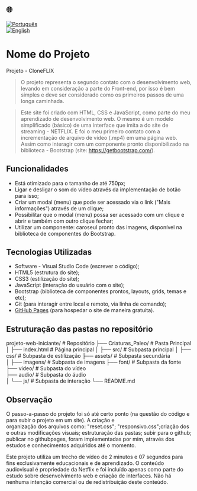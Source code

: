 ## 🌐
[![Português](https://img.shields.io/badge/-Português-green)](README.md)  
[![English](https://img.shields.io/badge/-English-blue)](README_en.md)

# Nome do Projeto

Projeto - CloneFLIX

> O projeto representa o segundo contato com o desenvolvimento web, levando em consideração a parte do Front-end, por isso é bem simples
e deve ser considerado como os primeiros passos de uma longa caminhada.

> Este site foi criado com HTML, CSS e JavaScript, como parte do meu aprendizado de desenvolvimento web.
> O mesmo é um modelo simplificado (básico) de uma interface que imita a do site de streaming - NETFLIX. E foi o meu primeiro contato
com a incrementação de arquivo de vídeo (.mp4) em uma página web. Assim como interagir com um componente pronto disponibilizado na
biblioteca - Bootstrap (site: https://getbootstrap.com/).

## Funcionalidades

- Está otimizado para o tamanho de até 750px;
- Ligar e desligar o som do vídeo através da implementação de botão para isso;
- Criar um modal (menu) que pode ser acessado via o link ("Mais informações") através de um clique;
- Possibilitar que o modal (menu) possa ser acessado com um clique e abrir e também com outro clique fechar;
- Utilizar um componente: caroseul pronto das imagens, disponível na biblioteca de componentes do Bootstrap.

## Tecnologias Utilizadas

- Software - Visual Studio Code (escrever o código);
- HTML5 (estrutura do site);
- CSS3 (estilização do site);
- JavaScript (interação do usuário com o site);
- Bootstrap (biblioteca de componentes prontos, layouts, grids, temas e etc);
- Git (para interagir entre local e remoto, via linha de comando);
- [GitHub Pages](https://pages.github.com/) (para hospedar o site de maneira gratuita).

## Estruturação das pastas no repositório

projeto-web-iniciante/ # Repositório
├── Criaturas_Paleo/ # Pasta Principal
│   ├── index.html # Página principal
│   ├── src/ # Subpasta principal
│       ├── css/ # Subpasta de estilização
        ├── assets/ # Subpasta secundária           
│           ├── imagens/ # Subpasta de imagens
            ├── font/ # Subpasta da fonte
            ├── video/ # Subpasta do vídeo  
            ├── audio/ # Subpasta do áudio                             
│       └── js/ # Subpasta de interação
└── README.md

## Observação

O passo-a-passo do projeto foi só até certo ponto (na questão do código e para subir o projeto em um site). A criação e  
organização dos arquivos como: "reset.css"; "responsivo.css";criação dos <span> e outras modificações visuais; 
estruturação das pastas; subir para o github; publicar no githubpages, foram implementadas por mim, através dos estudos e conhecimentos
adquiridos até o momento.

Este projeto utiliza um trecho de vídeo de 2 minutos e 07 segundos para fins exclusivamente educacionais e de aprendizado. 
O conteúdo audiovisual é propriedade da Netflix e foi incluído apenas como parte do estudo sobre desenvolvimento web e criação 
de interfaces. Não há nenhuma intenção comercial ou de redistribuição deste conteúdo.
